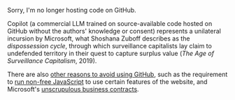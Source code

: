 Sorry, I'm no longer hosting code on GitHub.

Copilot (a commercial LLM trained on source-available code hosted on GitHub without the authors' knowledge or consent) represents a unilateral incursion by Microsoft, what Shoshana Zuboff describes as the *dispossession cycle*, through which surveillance capitalists lay claim to undefended territory in their quest to capture surplus value (_The Age of Surveillance Capitalism_, 2019).

There are also [other reasons to avoid using GitHub](https://sfconservancy.org/GiveUpGitHub/), such as the requirement to [run non-free JavaScript](https://www.gnu.org/philosophy/javascript-trap.html) to use certain features of the website, and Microsoft's [unscrupulous business contracts](https://github.com/drop-ice/dear-github-2.0).
